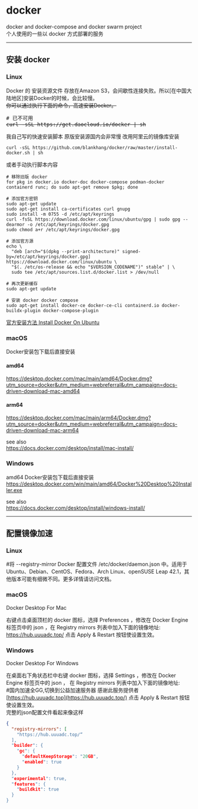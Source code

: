 # docker
docker and docker-compose and docker swarm project  
个人使用的一些以 docker 方式部署的服务 

---

## 安装 docker
### Linux
Docker 的 安装资源文件 存放在Amazon S3，会间歇性连接失败。所以[在中国大陆地区]安装Docker的时候，会比较慢。  
~~你可以通过执行下面的命令，高速安装Docker。~~

<pre>
# 已不可用
<s>curl -sSL https://get.daocloud.io/docker | sh</s>
</pre>

我自己写的快速安装脚本  原版安装源国内会非常慢 改用阿里云的镜像库安装
```shell
curl -sSL https://github.com/blankhang/docker/raw/master/install-docker.sh | sh
```
或者手动执行脚本内容
```shell
# 移除旧版 docker
for pkg in docker.io docker-doc docker-compose podman-docker containerd runc; do sudo apt-get remove $pkg; done

# 添加官方密钥
sudo apt-get update
sudo apt-get install ca-certificates curl gnupg
sudo install -m 0755 -d /etc/apt/keyrings
curl -fsSL https://download.docker.com/linux/ubuntu/gpg | sudo gpg --dearmor -o /etc/apt/keyrings/docker.gpg
sudo chmod a+r /etc/apt/keyrings/docker.gpg

# 添加官方源
echo \
  "deb [arch="$(dpkg --print-architecture)" signed-by=/etc/apt/keyrings/docker.gpg] https://download.docker.com/linux/ubuntu \
  "$(. /etc/os-release && echo "$VERSION_CODENAME")" stable" | \
  sudo tee /etc/apt/sources.list.d/docker.list > /dev/null

# 再次更新缓存
sudo apt-get update

# 安装 docker docker compose
sudo apt-get install docker-ce docker-ce-cli containerd.io docker-buildx-plugin docker-compose-plugin
```

[官方安装方法 Install Docker On Ubuntu](https://docs.docker.com/engine/install/ubuntu/)  


### macOS
Docker安装包下载后直接安装
#### amd64
https://desktop.docker.com/mac/main/amd64/Docker.dmg?utm_source=docker&utm_medium=webreferral&utm_campaign=docs-driven-download-mac-amd64
#### arm64
https://desktop.docker.com/mac/main/arm64/Docker.dmg?utm_source=docker&utm_medium=webreferral&utm_campaign=docs-driven-download-mac-arm64

see also  
https://docs.docker.com/desktop/install/mac-install/

### Windows 
amd64
Docker安装包下载后直接安装  
https://desktop.docker.com/win/main/amd64/Docker%20Desktop%20Installer.exe

see also  
https://docs.docker.com/desktop/install/windows-install/

---
## 配置镜像加速
### Linux
#将 --registry-mirror  Docker 配置文件 /etc/docker/daemon.json 中。适用于 Ubuntu、Debian、CentOS、Fedora、Arch Linux、openSUSE Leap 42.1，其他版本可能有细微不同。更多详情请访问文档。


### macOS
Docker Desktop For Mac

右键点击桌面顶栏的 docker 图标，选择 Preferences ，修改在 Docker Engine 标签页中的 json ，在 Registry mirrors 列表中加入下面的镜像地址:
https://hub.uuuadc.top/
点击 Apply & Restart 按钮使设置生效。

### Windows
Docker Desktop For Windows

在桌面右下角状态栏中右键 docker 图标，选择 Settings ，修改在 Docker Engine 标签页中的 json ， 在 Registry mirrors 列表中加入下面的镜像地址:  
#国内加速全GG,切换到公益加速服务器 感谢此服务提供者
[https://hub.uuuadc.top](https://hub.uuuadc.top/)
点击 Apply & Restart 按钮使设置生效。  
完整的json配置文件看起来像这样
```json
{
  "registry-mirrors": [
    "https://hub.uuuadc.top/“
  ],
  "builder": {
    "gc": {
      "defaultKeepStorage": "20GB",
      "enabled": true
    }
  },
  "experimental": true,
  "features": {
    "buildkit": true
  }
}
```
